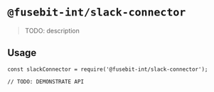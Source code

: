 # `@fusebit-int/slack-connector`

> TODO: description

## Usage

```
const slackConnector = require('@fusebit-int/slack-connector');

// TODO: DEMONSTRATE API
```
